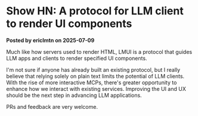 # Show HN: A protocol for LLM client to render UI components

**Posted by ericlmtn on 2025-07-09**

Much like how servers used to render HTML, LMUI is a protocol that guides LLM apps and clients to render specified UI components.

I'm not sure if anyone has already built an existing protocol, but I really believe that relying solely on plain text limits the potential of LLM clients. With the rise of more interactive MCPs, there's greater opportunity to enhance how we interact with existing services. Improving the UI and UX should be the next step in advancing LLM applications.

PRs and feedback are very welcome.